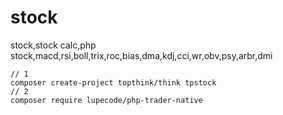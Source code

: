 # stock
stock,stock calc,php stock,macd,rsi,boll,trix,roc,bias,dma,kdj,cci,wr,obv,psy,arbr,dmi

```
// 1
composer create-project topthink/think tpstock
// 2
composer require lupecode/php-trader-native
```

